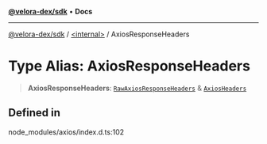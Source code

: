 [**@velora-dex/sdk**](../../README.md) • **Docs**

***

[@velora-dex/sdk](../../globals.md) / [\<internal\>](../README.md) / AxiosResponseHeaders

# Type Alias: AxiosResponseHeaders

> **AxiosResponseHeaders**: [`RawAxiosResponseHeaders`](RawAxiosResponseHeaders.md) & [`AxiosHeaders`](../classes/AxiosHeaders.md)

## Defined in

node\_modules/axios/index.d.ts:102
